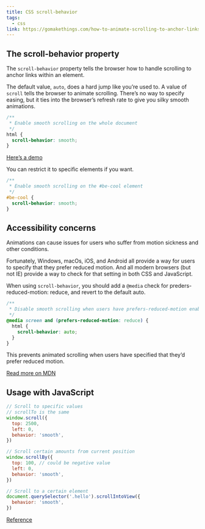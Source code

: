 ```yaml
---
title: CSS scroll-behavior
tags:
  - css
link: https://gomakethings.com/how-to-animate-scrolling-to-anchor-links-with-one-line-of-css/
---
```


## The scroll-behavior property

The `scroll-behavior` property tells the browser how to handle scrolling to anchor links within an element.

The default value, `auto`, does a hard jump like you’re used to. A value of `scroll` tells the browser to animate scrolling. There’s no way to specify easing, but it ties into the browser’s refresh rate to give you silky smooth animations.

```css
/**
 * Enable smooth scrolling on the whole document
 */
html {
  scroll-behavior: smooth;
}
```

[Here’s a demo](https://codepen.io/cferdinandi/pen/MWwvPJZ)

You can restrict it to specific elements if you want.

```css
/**
 * Enable smooth scrolling on the #be-cool element
 */
#be-cool {
  scroll-behavior: smooth;
}
```

## Accessibility concerns

Animations can cause issues for users who suffer from motion sickness and other conditions.

Fortunately, Windows, macOs, iOS, and Android all provide a way for users to specify that they prefer reduced motion. And all modern browsers (but not IE) provide a way to check for that setting in both CSS and JavaScript.

When using `scroll-behavior`, you should add a `@media` check for preders-reduced-motion: reduce, and revert to the default auto.

```css
/**
 * Disable smooth scrolling when users have prefers-reduced-motion enabled
 */
@media screen and (prefers-reduced-motion: reduce) {
  html {
    scroll-behavior: auto;
  }
}
```

This prevents animated scrolling when users have specified that they’d prefer reduced motion.

[Read more on MDN](http://developer.mozilla.org/en-US/docs/Web/CSS/scroll-behavior)

## Usage with JavaScript

```js
// Scroll to specific values
// scrollTo is the same
window.scroll({
  top: 2500,
  left: 0,
  behavior: 'smooth',
})

// Scroll certain amounts from current position
window.scrollBy({
  top: 100, // could be negative value
  left: 0,
  behavior: 'smooth',
})

// Scroll to a certain element
document.querySelector('.hello').scrollIntoView({
  behavior: 'smooth',
})
```

[Reference](https://css-tricks.com/snippets/jquery/smooth-scrolling/)
